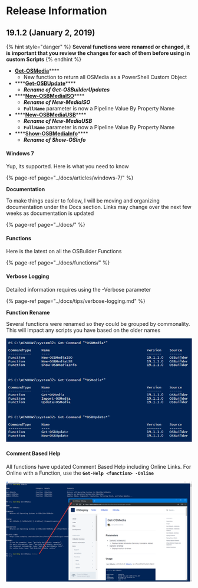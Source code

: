 # Release Information

## 19.1.2 \(January 2, 2019\)

{% hint style="danger" %}
**Several functions were renamed or changed, it is important that you review the changes for each of them before using in custom Scripts**
{% endhint %}

* [**Get-OSMedia**](../docs/functions/osmedia/get-osmedia.md)\*\*\*\*
  * New function to return all OSMedia as a PowerShell Custom Object
* \*\*\*\*[**Get-OSBUpdate**](../docs/functions/updates/get-osbupdate.md)\*\*\*\*
  * _**Rename of Get-OSBuilderUpdates**_
* \*\*\*\*[**New-OSBMediaISO**](../docs/functions/media/new-osbmediaiso.md)\*\*\*\*
  * _**Rename of New-MediaISO**_
  * **`FullName`** parameter is now a Pipeline Value By Property Name 
* \*\*\*\*[**New-OSBMediaUSB**](../docs/functions/media/new-osbmediausb.md)\*\*\*\*
  * _**Rename of New-MediaUSB**_
  * **`FullName`** parameter is now a Pipeline Value By Property Name
* \*\*\*\*[**Show-OSBMediaInfo**](../docs/functions/media/show-osbmediainfo.md)\*\*\*\*
  * _**Rename of Show-OSInfo**_

#### **Windows 7**

Yup, its supported.  Here is what you need to know

{% page-ref page="../docs/articles/windows-7/" %}

**Documentation**

To make things easier to follow, I will be moving and organizing documentation under the Docs section.  Links may change over the next few weeks as documentation is updated

{% page-ref page="../docs/" %}

#### Functions

Here is the latest on all the OSBuilder Functions

{% page-ref page="../docs/functions/" %}

#### Verbose Logging

Detailed information requires using the -Verbose parameter

{% page-ref page="../docs/tips/verbose-logging.md" %}

**Function Rename**

Several functions were renamed so they could be grouped by commonality.  This will impact any scripts you have based on the older names

![](../../.gitbook/assets/2019-01-01_10-19-31.png)

#### Comment Based Help

All functions have updated Comment Based Help including Online Links.  For Online with a Function, use the **`Get-Help <function> -Online`**

![](../../.gitbook/assets/2019-01-02_12-25-27.png)




